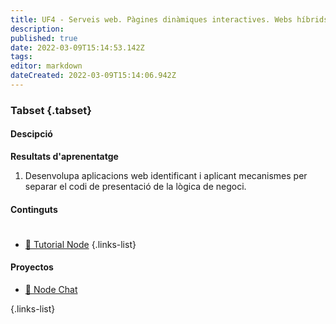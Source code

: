 ```yaml
---
title: UF4 - Serveis web. Pàgines dinàmiques interactives. Webs híbrids
description: 
published: true
date: 2022-03-09T15:14:53.142Z
tags: 
editor: markdown
dateCreated: 2022-03-09T15:14:06.942Z
---
```


### Tabset {.tabset}

#### Descipció
**Resultats d'aprenentatge**

1. Desenvolupa aplicacions web identificant i aplicant mecanismes per separar el codi de presentació de la lògica de negoci.

#### Continguts



#

- [:pill: Tutorial Node](Tutorial-Node)
{.links-list}
#### Proyectos
- [:wrench: Node Chat](node-chat)

{.links-list}


